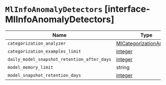 # `MlInfoAnomalyDetectors` [interface-MlInfoAnomalyDetectors]

| Name | Type | Description |
| - | - | - |
| `categorization_analyzer` | [MlCategorizationAnalyzer](./MlCategorizationAnalyzer.md) | &nbsp; |
| `categorization_examples_limit` | [integer](./integer.md) | &nbsp; |
| `daily_model_snapshot_retention_after_days` | [integer](./integer.md) | &nbsp; |
| `model_memory_limit` | string | &nbsp; |
| `model_snapshot_retention_days` | [integer](./integer.md) | &nbsp; |
